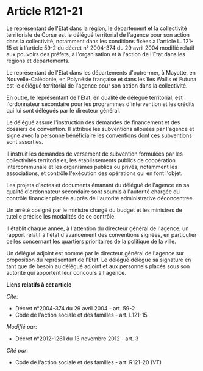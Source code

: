 # Article R121-21

Le représentant de l'Etat dans la région, le département et la collectivité territoriale de Corse est le délégué territorial
de l'agence pour son action dans la collectivité, notamment dans les conditions fixées à l'article L. 121-15 et à l'article
59-2 du décret n° 2004-374 du 29 avril 2004 modifié relatif aux pouvoirs des préfets, à l'organisation et à l'action de
l'Etat dans les régions et départements. 

Le représentant de l'Etat dans les départements d'outre-mer, à Mayotte, en Nouvelle-Calédonie, en Polynésie française et dans
les îles Wallis et Futuna est le délégué territorial de l'agence pour son action dans la collectivité. 

En outre, le représentant de l'Etat, en qualité de délégué territorial, est l'ordonnateur secondaire pour les programmes
d'intervention et les crédits qui lui sont délégués par le directeur général. 

Le délégué assure l'instruction des demandes de financement et des dossiers de convention. Il attribue les subventions
allouées par l'agence et signe avec la personne bénéficiaire les conventions dont ces subventions sont assorties. 

Il instruit les demandes de versement de subvention formulées par les collectivités territoriales, les établissements publics
de coopération intercommunale et les organismes publics ou privés, notamment les associations, et contrôle l'exécution des
opérations qui en font l'objet. 

Les projets d'actes et documents émanant du délégué de l'agence en sa qualité d'ordonnateur secondaire sont soumis à
l'autorité chargée du contrôle financier placée auprès de l'autorité administrative déconcentrée. 

Un arrêté cosigné par le ministre chargé du budget et les ministres de tutelle précise les modalités de ce contrôle. 

Il établit chaque année, à l'attention du directeur général de l'agence, un rapport relatif à l'état d'avancement des
conventions signées, en particulier celles concernant les quartiers prioritaires de la politique de la ville. 

Un délégué adjoint est nommé par le directeur général de l'agence sur proposition du représentant de l'Etat. Le délégué
délègue sa signature en tant que de besoin au délégué adjoint et aux personnels placés sous son autorité qui apportent leur
concours à l'agence.

**Liens relatifs à cet article**

_Cite_:

  - Décret n°2004-374 du 29 avril 2004 - art. 59-2
  - Code de l'action sociale et des familles - art. L121-15

_Modifié par_:

  - Décret n°2012-1261 du 13 novembre 2012 - art. 3

_Cité par_:

  - Code de l'action sociale et des familles - art. R121-20 (VT)

